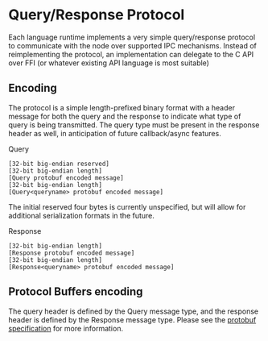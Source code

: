 # Query/Response Protocol

Each language runtime implements a very simple query/response protocol to communicate with the node over supported IPC mechanisms. Instead of reimplementing the protocol, an implementation can delegate to the C API over FFI (or whatever existing API language is most suitable)

## Encoding
The protocol is a simple length-prefixed binary format with a header message for both the query and the response to indicate what type of query is being transmitted. The query type must be present in the response header as well, in anticipation of future callback/async features.

Query

```
[32-bit big-endian reserved]
[32-bit big-endian length]
[Query protobuf encoded message]
[32-bit big-endian length]
[Query<queryname> protobuf encoded message]
```

The initial reserved four bytes is currently unspecified, but will allow for additional serialization formats in the future.

Response

```
[32-bit big-endian length]
[Response protobuf encoded message]
[32-bit big-endian length]
[Response<queryname> protobuf encoded message]
```

## Protocol Buffers encoding
The query header is defined by the Query message type, and the response header is defined by the Response message type. Please see the [protobuf specification](https://nanoapi.github.io/protobuf/index.html) for more information.
